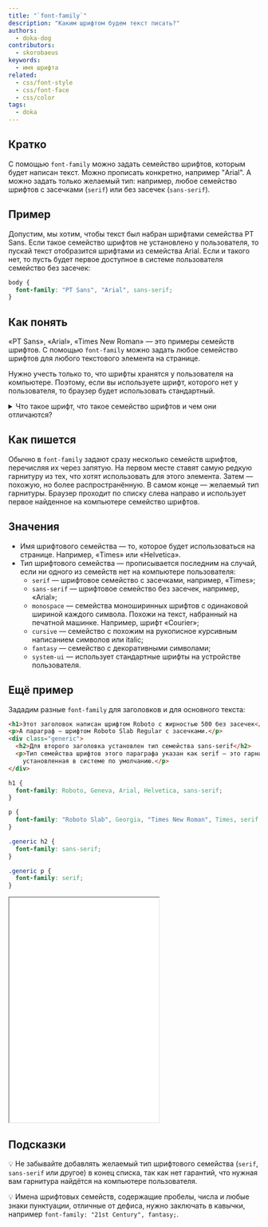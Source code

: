 ```yaml
---
title: "`font-family`"
description: "Каким шрифтом будем текст писать?"
authors:
  - doka-dog
contributors:
  - skorobaeus
keywords:
  - имя шрифта
related:
  - css/font-style
  - css/font-face
  - css/color
tags:
  - doka
---
```


## Кратко

С помощью `font-family` можно задать семейство шрифтов, которым будет написан текст. Можно прописать конкретно, например "Arial". А можно задать только желаемый тип: например, любое семейство шрифтов с засечками (`serif`) или без засечек (`sans-serif`).

## Пример

Допустим, мы хотим, чтобы текст был набран шрифтами семейства PT Sans. Если такое семейство шрифтов не установлено у пользователя, то пускай текст отобразится шрифтами из семейства Arial. Если и такого нет, то пусть будет первое доступное в системе пользователя семейство без засечек:

```css
body {
  font-family: "PT Sans", "Arial", sans-serif;
}
```

## Как понять

«PT Sans», «Arial», «Times New Roman» — это примеры семейств шрифтов. С помощью `font-family` можно задать любое семейство шрифтов для любого текстового элемента на странице.

Нужно учесть только то, что шрифты хранятся у пользователя на компьютере. Поэтому, если вы используете шрифт, которого нет у пользователя, то браузер будет использовать стандартный.

<details>
  <summary>Что такое шрифт, что такое семейство шрифтов и чем они отличаются?</summary>

  Шрифт — это набор символов в одном начертании, из которых составляется текст. Похожие по стилю, но разные по начертанию шрифты объединяются в семейства. Например, Arial Bold — это шрифт, а Arial — семейство шрифтов.

  Внутри семейства может быть множество шрифтов разных начертаний, например: Arial Regular, Arial Italic, Arial Bold, Arial Black, Arial Narrow и т.д.

  Семейство шрифтов также называют гарнитурой.

</details>

## Как пишется

Обычно в `font-family` задают сразу несколько семейств шрифтов, перечисляя их через запятую. На первом месте ставят самую редкую гарнитуру из тех, что хотят использовать для этого элемента. Затем — похожую, но более распространённую. В самом конце — желаемый тип гарнитуры. Браузер проходит по списку слева направо и использует первое найденное на компьютере семейство шрифтов.

## Значения

- Имя шрифтового семейства — то, которое будет использоваться на странице. Например, «Times» или «Helvetica».
- Тип шрифтового семейства — прописывается последним на случай, если ни одного из семейств нет на компьютере пользователя:
  - `serif` — шрифтовое семейство с засечками, например, «Times»;
  - `sans-serif` — шрифтовое семейство без засечек, например, «Arial»;
  - `monospace` — семейства моноширинных шрифтов с одинаковой шириной каждого символа. Похожи на текст, набранный на печатной машинке. Например, шрифт «Courier»;
  - `cursive` — семейство с похожим на рукописное курсивным написанием символов или italic;
  - `fantasy` — семейство с декоративными символами;
  - `system-ui` — использует стандартные шрифты на устройстве пользователя.

## Ещё пример

Зададим разные `font-family` для заголовков и для основного текста:

```html
<h1>Этот заголовок написан шрифтом Roboto с жирностью 500 без засечек</h1>
<p>А параграф — шрифтом Roboto Slab Regular с засечками.</p>
<div class="generic">
  <h2>Для второго заголовка установлен тип семейства sans-serif</h2>
  <p>Тип семейства шрифтов этого параграфа указан как serif — это гарнитура с засечками,
    установленная в системе по умолчанию.</p>
</div>
```

```css
h1 {
  font-family: Roboto, Geneva, Arial, Helvetica, sans-serif;
}

p {
  font-family: "Roboto Slab", Georgia, "Times New Roman", Times, serif;
}

.generic h2 {
  font-family: sans-serif;
}

.generic p {
  font-family: serif;
}
```

<iframe title="Шрифтовые семейства с засечками и без" src="demos/serif-sans-serif/" height="450"></iframe>

## Подсказки

💡 Не забывайте добавлять желаемый тип шрифтового семейства (`serif`, `sans-serif` или другое) в конец списка, так как нет гарантий, что нужная вам гарнитура найдётся на компьютере пользователя.

💡 Имена шрифтовых семейств, содержащие пробелы, числа и любые знаки пунктуации, отличные от дефиса, нужно заключать в кавычки, например `font-family: "21st Century", fantasy;`.
